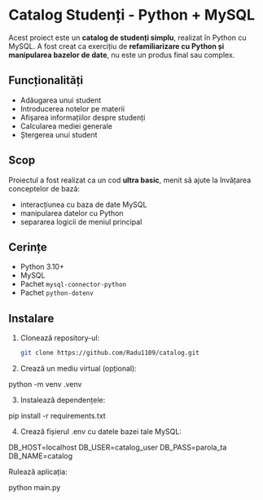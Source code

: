 # Catalog Studenți - Python + MySQL

Acest proiect este un **catalog de studenți simplu**, realizat în Python cu MySQL. 
A fost creat ca exercițiu de **refamiliarizare cu Python și manipularea bazelor de date**, nu este un produs final sau complex.

## Funcționalități
- Adăugarea unui student
- Introducerea notelor pe materii
- Afișarea informațiilor despre studenți
- Calcularea mediei generale
- Ștergerea unui student

## Scop
Proiectul a fost realizat ca un cod **ultra basic**, menit să ajute la învățarea conceptelor de bază: 
- interacțiunea cu baza de date MySQL
- manipularea datelor cu Python
- separarea logicii de meniul principal

## Cerințe
- Python 3.10+
- MySQL
- Pachet `mysql-connector-python`
- Pachet `python-dotenv`

## Instalare
1. Clonează repository-ul:
   ```bash
   git clone https://github.com/Radu1109/catalog.git

2. Crează un mediu virtual (opțional):

python -m venv .venv

3. Instalează dependențele:

pip install -r requirements.txt


4. Crează fișierul .env cu datele bazei tale MySQL:

DB_HOST=localhost
DB_USER=catalog_user
DB_PASS=parola_ta
DB_NAME=catalog


Rulează aplicația:

python main.py
